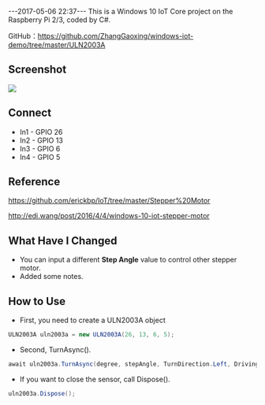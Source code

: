---2017-05-06 22:37---
This is a Windows 10 IoT Core project on the Raspberry Pi 2/3, coded by C#.

GitHub：https://github.com/ZhangGaoxing/windows-iot-demo/tree/master/ULN2003A

## Screenshot
![](https://raw.githubusercontent.com/ZhangGaoxing/windows-iot-demo/master/ULN2003A/Screenshot.jpg)

## Connect
* In1 - GPIO 26
* In2 - GPIO 13
* In3 - GPIO 6
* In4 - GPIO 5

## Reference
https://github.com/erickbp/IoT/tree/master/Stepper%20Motor

http://edi.wang/post/2016/4/4/windows-10-iot-stepper-motor

## What Have I Changed
* You can input a different __Step Angle__ value to control other stepper motor.
* Added some notes.

## How to Use
* First, you need to create a ULN2003A object
```C#
ULN2003A uln2003a = new ULN2003A(26, 13, 6, 5);
```
* Second, TurnAsync().
```C#
await uln2003a.TurnAsync(degree, stepAngle, TurnDirection.Left, DrivingMethod.FullStep);
```
* If you want to close the sensor, call Dispose().
```C#
uln2003a.Dispose();
```